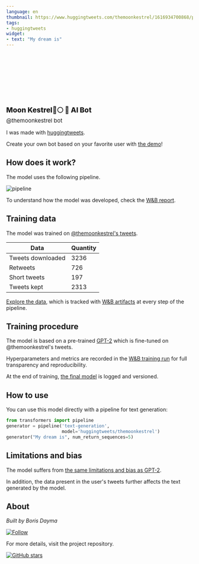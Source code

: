 ```yaml
---
language: en
thumbnail: https://www.huggingtweets.com/themoonkestrel/1616934700868/predictions.png
tags:
- huggingtweets
widget:
- text: "My dream is"
---
```


<div>
<div style="width: 132px; height:132px; border-radius: 50%; background-size: cover; background-image: url('https://pbs.twimg.com/profile_images/1299342876116094991/ZGEWcmGb_400x400.jpg')">
</div>
<div style="margin-top: 8px; font-size: 19px; font-weight: 800">Moon Kestrel🦊🌕 🤖 AI Bot </div>
<div style="font-size: 15px">@themoonkestrel bot</div>
</div>

I was made with [huggingtweets](https://github.com/borisdayma/huggingtweets).

Create your own bot based on your favorite user with [the demo](https://colab.research.google.com/github/borisdayma/huggingtweets/blob/master/huggingtweets-demo.ipynb)!

## How does it work?

The model uses the following pipeline.

![pipeline](https://github.com/borisdayma/huggingtweets/blob/master/img/pipeline.png?raw=true)

To understand how the model was developed, check the [W&B report](https://wandb.ai/wandb/huggingtweets/reports/HuggingTweets-Train-a-Model-to-Generate-Tweets--VmlldzoxMTY5MjI).

## Training data

The model was trained on [@themoonkestrel's tweets](https://twitter.com/themoonkestrel).

| Data | Quantity |
| --- | --- |
| Tweets downloaded | 3236 |
| Retweets | 726 |
| Short tweets | 197 |
| Tweets kept | 2313 |

[Explore the data](https://wandb.ai/wandb/huggingtweets/runs/gps8g9sr/artifacts), which is tracked with [W&B artifacts](https://docs.wandb.com/artifacts) at every step of the pipeline.

## Training procedure

The model is based on a pre-trained [GPT-2](https://huggingface.co/gpt2) which is fine-tuned on @themoonkestrel's tweets.

Hyperparameters and metrics are recorded in the [W&B training run](https://wandb.ai/wandb/huggingtweets/runs/29d2tzh9) for full transparency and reproducibility.

At the end of training, [the final model](https://wandb.ai/wandb/huggingtweets/runs/29d2tzh9/artifacts) is logged and versioned.

## How to use

You can use this model directly with a pipeline for text generation:

```python
from transformers import pipeline
generator = pipeline('text-generation',
                     model='huggingtweets/themoonkestrel')
generator("My dream is", num_return_sequences=5)
```

## Limitations and bias

The model suffers from [the same limitations and bias as GPT-2](https://huggingface.co/gpt2#limitations-and-bias).

In addition, the data present in the user's tweets further affects the text generated by the model.

## About

*Built by Boris Dayma*

[![Follow](https://img.shields.io/twitter/follow/borisdayma?style=social)](https://twitter.com/intent/follow?screen_name=borisdayma)

For more details, visit the project repository.

[![GitHub stars](https://img.shields.io/github/stars/borisdayma/huggingtweets?style=social)](https://github.com/borisdayma/huggingtweets)
